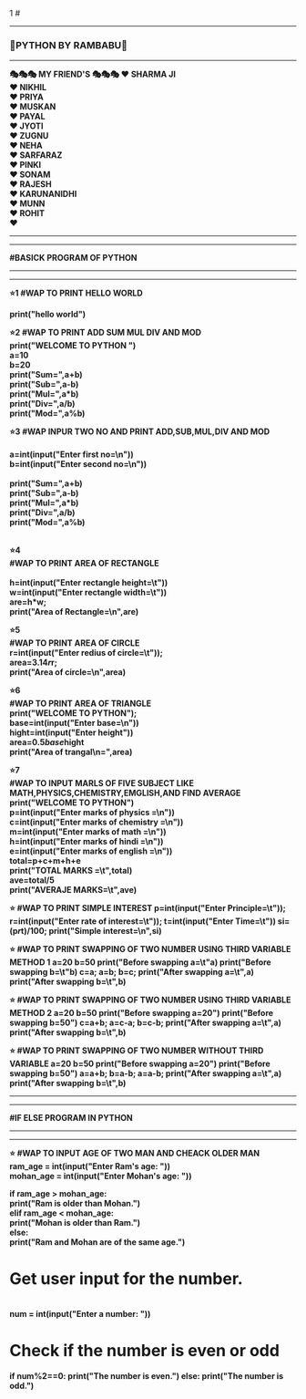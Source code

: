 1 # <hr><h3>🌹PYTHON BY RAMBABU🌹
</h3>
<hr>
<b>🎭🎭🎭 MY FRIEND'S 🎭🎭🎭<b>
<b     WELCOME TO PYTHON <br>
       ❤️ SHARMA JI  <br>
       ❤️ NIKHIL     <br>
       ❤️ PRIYA     <br>
       ❤️ MUSKAN      <br>
       ❤️ PAYAL       <br>
       ❤️ JYOTI        <br>
       ❤️ ZUGNU        <br>
       ❤️ NEHA         <br>
       ❤️ SARFARAZ     <br>
       ❤️ PINKI        <br>
       ❤️ SONAM         <br>
       ❤️ RAJESH        <br>
       ❤️ KARUNANIDHI    <br>
       ❤️ MUNN         <br>
       ❤️ ROHIT        <br>
       ❤️               <br>
 

<hr><hr>
#BASICK PROGRAM OF PYTHON
<hr><hr>
<b>⭐1
#WAP TO PRINT HELLO WORLD</b>

print("hello world")



<b>⭐2
#WAP TO PRINT ADD SUM MUL DIV AND MOD</b>
<br>
print("WELCOME TO PYTHON ")  <br>
a=10  <br>
b=20  <br>
print("Sum=",a+b)  <br>
print("Sub=",a-b)  <br>
print("Mul=",a*b)  <br>
print("Div=",a/b)  <br>
print("Mod=",a%b)  <br>

⭐3
#WAP INPUR TWO NO AND PRINT ADD,SUB,MUL,DIV AND MOD
 <br><br>
a=int(input("Enter first no=\n"))  <br>
b=int(input("Enter second no=\n"))  <br>
<br>
print("Sum=",a+b)  <br>
print("Sub=",a-b)  <br>
print("Mul=",a*b)  <br>
print("Div=",a/b)  <br>
print("Mod=",a%b)  <br>



<br>⭐4<br>
#WAP TO PRINT AREA OF RECTANGLE  <br>
<br>
h=int(input("Enter rectangle height=\t"))  <br>
w=int(input("Enter rectangle width=\t"))  <br>
are=h*w;  <br>
print("Area of Rectangle=\n",are)  <br>

⭐5<br>
#WAP TO PRINT AREA OF CIRCLE  <br>
r=int(input("Enter redius of circle=\t"));  <br>
area=3.14*r*r;  <br>
print("Area of circle=\n",area)  <br>




<b>⭐6<br>
#WAP TO PRINT AREA OF TRIANGLE </b> <br>
print("WELCOME TO PYTHON");  <br>
base=int(input("Enter base=\n"))  <br>
hight=int(input("Enter height"))  <br>
area=0.5*base*hight  <br>
print("Area of trangal\n=",area)  <br>



⭐7<br>
#WAP TO INPUT MARLS OF FIVE SUBJECT LIKE MATH,PHYSICS,CHEMISTRY,EMGLISH,AND FIND AVERAGE  <br>
print("WELCOME TO PYTHON")  <br>
p=int(input("Enter marks of physics =\n"))  <br>
c=int(input("Enter marks of chemistry =\n"))  <br>
m=int(input("Enter marks of math =\n"))  <br>
h=int(input("Enter marks of hindi =\n"))  <br>
e=int(input("Enter marks of english =\n"))  <br>
total=p+c+m+h+e  <br>
print("TOTAL MARKS =\t",total)  <br>
ave=total/5  <br>
print("AVERAJE MARKS=\t",ave)  <br>

⭐ 
#WAP TO PRINT SIMPLE INTEREST
p=int(input("Enter Principle=\t"));
r=int(input("Enter rate of interest=\t"));
t=int(input("Enter Time=\t"))
si=(p*r*t)/100;
print("Simple interest=\n",si)


⭐ 
#WAP TO PRINT SWAPPING OF TWO NUMBER USING THIRD VARIABLE METHOD 1
a=20
b=50
print("Before swapping a=\t"a)
print("Before swapping b=\t"b)
c=a;
a=b;
b=c;
print("After swapping a=\t",a)
print("After swapping b=\t",b)


⭐
#WAP TO PRINT SWAPPING OF TWO NUMBER USING THIRD VARIABLE METHOD 2
a=20
b=50
print("Before swapping a=20")
print("Before swapping b=50")
c=a+b;
a=c-a;
b=c-b;
print("After swapping a=\t",a)
print("After swapping b=\t",b)


⭐
#WAP TO PRINT SWAPPING OF TWO NUMBER WITHOUT THIRD VARIABLE
a=20
b=50
print("Before swapping a=20")
print("Before swapping b=50")
a=a+b;
b=a-b;
a=a-b;
print("After swapping a=\t",a)
print("After swapping b=\t",b)




<hr><hr>
#IF ELSE PROGRAM IN PYTHON
<hr><hr>



⭐ 
<b>#WAP TO INPUT AGE OF TWO MAN AND CHEACK OLDER MAN</b>
<br>
ram_age = int(input("Enter Ram's age: "))  <br>
mohan_age = int(input("Enter Mohan's age: "))  <br>

if ram_age > mohan_age:  <br>
    print("Ram is older than Mohan.") <br>
elif ram_age < mohan_age:  <br>
    print("Mohan is older than Ram.")  <br>
else:  <br>
    print("Ram and Mohan are of the same age.")  <br>




# Get user input for the number. 
<br>num = int(input("Enter a number: "))

# Check if the number is even or odd
if num%2==0:
    print("The number is even.")
else:
    print("The number is odd.")

